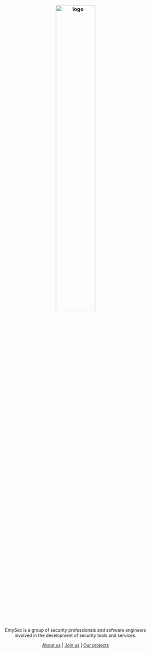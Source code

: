 <h3 align="center"><img src="https://entysec.netlify.app/img/banner.png" alt="logo" width="50%"></h3>

<p align="center">
    <br>EntySec is a group of security professionals and software engineers
    <br>involved in the development of security tools and services.
    <br>
    <p align="center"><a href="https://entysec.netlify.app">About us</a> | <a href="entysec@gmail.com">Join us</a> | <a href="https://github.com/orgs/EntySec/repositories">Our projects</a><p>
</p>
